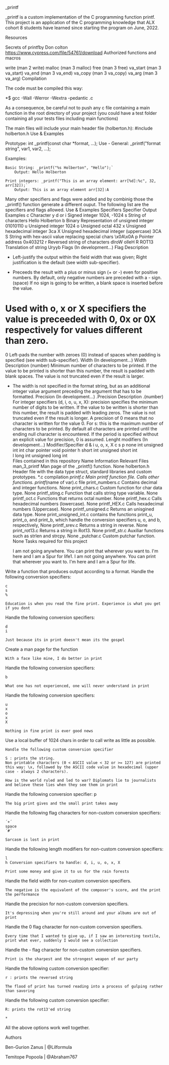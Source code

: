 _printf

_printf is a custom implementation of the C programming function printf. This project is an application of the C programming knowledge that ALX cohort 8 students have learned since starting the program on June, 2022.

Resources

Secrets of printfby Don colton https://www.cypress.com/file/54761/download
Authorized functions and macros

write (man 2 write) malloc (man 3 malloc) free (man 3 free) va_start (man 3 va_start) va_end (man 3 va_end) va_copy (man 3 va_copy) va_arg (man 3 va_arg)
Compilation

The code must be compiled this way:

*$ gcc -Wall -Werror -Wextra -pedantic .c

As a consequence, be careful not to push any c file containing a main function in the root directory of your project (you could have a test folder containing all your tests files including main functions)

The main files will include your main header file (holberton.h): #include holberton.h
Use & Examples

Prototype: int _printf(const char *format, ...); Use - General: _printf("format string", var1, var2, ...);

Examples:

    Basic String: _printf("%s Holberton", "Hello");`
        Output: Hello Holberton

    Print integers: _printf("This is an array element: arr[%d]:%c", 32, arr[32]);`
        Output: This is an array element arr[32]:A

Many other specifiers and flags were added and by combinig those the _printf() function generate a different ouput. The following list are the specifiers and flags allowed.
Use & Examples
Specifiers
Specifier 	Output 	Examples
c 	Character 	y
d or i 	Signed integer 	1024, -1024
s 	String of characters 	Hello Holberton
b 	Binary Representation of unsigned integer 	01010110
u 	Unsigned integer 	1024
o 	Unsigned octal 	432
x 	Unsigned hexadecimal integer 	3ca
X 	Unsigned hexadecimal integer (uppercase) 	3CA
S 	String with hex-ascii value replacing special chars 	\x0A\x0A
p 	Pointer address 	0x403212
r 	Reversed string of characters 	dlroW olleH
R 	ROT13 Translation of string 	Uryyb
Flags (In development...)
Flag 	Description
- 	Left-justify the output within the field width that was given; Right justification is the default (see width sub-specifier).
+ 	Preceeds the result with a plus or minus sign (+ or -) even for positive numbers. By default, only negative numbers are preceded with a - sign.
(space) 	If no sign is going to be written, a blank space is inserted before the value.
# 	Used with o, x or X specifiers the value is preceeded with 0, 0x or 0X respectively for values different than zero.
0 	Left-pads the number with zeroes (0) instead of spaces when padding is specified (see width sub-specifier).
Width (In development...)
Width 	Description
(number) 	Minimum number of characters to be printed. If the value to be printed is shorter than this number, the result is padded with blank spaces. The value is not truncated even if the result is larger.
* 	The width is not specified in the format string, but as an additional integer value argument preceding the argument that has to be formatted.
Precision (In development...)
.Precision 	Description
.(number) 	For integer specifiers (d, i, o, u, x, X): precision specifies the minimum number of digits to be written. If the value to be written is shorter than this number, the result is padded with leading zeros. The value is not truncated even if the result is longer. A precision of 0 means that no character is written for the value 0. For s: this is the maximum number of characters to be printed. By default all characters are printed until the ending null character is encountered. If the period is specified without an explicit value for precision, 0 is assumed.
Lenght modifiers (In development...)
Modifier/Specifier 	d & i 	u, o, x, X 	c 	s 	p
none 	int 	unsigned int 	int 	char pointer 	void pointer
h 	short int 	unsigned short int 			
l 	long int 	unsigned long int 			
Files contained in this repository
Name 	Information 	Relevant Files
man_3_printf 	Man page of the _printf() function. 	None
holberton.h 	Header file with the data type struct, standard libraries and custom prototypes. 	*.c compilation
_printf.c 	Main printf function file. Calls other functions. 	printf_(name of var).c file
print_numbers.c 	Contains decimal and integer functions. 	None
print_chars.c 	Custom function for char data type. 	None
printf_sting.c 	Function that calls string type variable. 	None
printf_oct.c 	Functions that returns octal number. 	None
printf_hex.c 	Calls hexadecimal numbers (lowercase). 	None
printf_HEX.c 	Calls hexadecimal numbers (Uppercase). 	None
printf_unsigned.c 	Returns an unisgined data type. 	None
print_unsigned_int.c 	contains the functions print_u, print_o, and print_b, which handle the conversion specifiers u, o, and b, respectively, 	None
printf_srev.c 	Returns a string in reverse. 	None
print_rot13.c 	Returns a string in Rot13. 	None
printf_str.c 	Auxiliar functions such as strlen and strcpy. 	None
_putchar.c 	Custom putchar function. 	None
Tasks required for this project

    I am not going anywhere. You can print that wherever you want to. I'm here and I am a Spur for life1. I am not going anywhere. You can print that wherever you want to. I'm here and I am a Spur for life.

Write a function that produces output according to a format. Handle the following conversion specifiers:

    c
    s
    %

    Education is when you read the fine print. Experience is what you get if you dont

Handle the following conversion specifiers:

    d
    i

    Just because its in print doesn't mean its the gospel

Create a man page for the function

    With a face like mine, I do better in print

Handle the following conversion specifiers:

    b

    What one has not experienced, one will never understand in print

Handle the following conversion specifiers:

    u
    x
    o
    x
    X

    Nothing in fine print is ever good news

Use a local buffer of 1024 chars in order to call write as little as possible.

    Handle the following custom conversion specifier

    S : prints the string.
    Non printable characters (0 < ASCII value < 32 or >= 127) are printed this way: \x, followed by the ASCII code value in hexadecimal (upper case - always 2 characters).

    How is the world ruled and led to war? Diplomats lie to journalists and believe these lies when they see them in print

Handle the following conversion specifier: p

    The big print gives and the small print takes away

Handle the following flag characters for non-custom conversion specifiers:

    ´+´
    space
    ´#´

    Sarcasm is lost in print

Handle the following length modifiers for non-custom conversion specifiers:

    l
    h Conversion specifiers to handle: d, i, u, o, x, X

    Print some money and give it to us for the rain forests

Handle the field width for non-custom conversion specifiers.

    The negative is the equivalent of the composer's score, and the print the performance

Handle the precision for non-custom conversion specifiers.

    It's depressing when you're still around and your albums are out of print

Handle the 0 flag character for non-custom conversion specifiers.

    Every time that I wanted to give up, if I saw an interesting textile, print what ever, suddenly I would see a collection

Handle the - flag character for non-custom conversion specifiers.

    Print is the sharpest and the strongest weapon of our party

Handle the following custom conversion specifier:

    r : prints the reversed string

    The flood of print has turned reading into a process of gulping rather than savoring

Handle the following custom conversion specifier:

    R: prints the rot13'ed string

    *

All the above options work well together.

Authors

Ben-Gurion Zanus | @Lilformula

Temitope Popoola | @Abraham767
